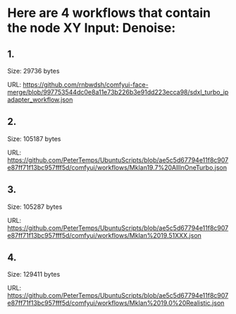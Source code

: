 # Here are 4 workflows that contain the node XY Input: Denoise:

## 1. 

Size: 29736 bytes

URL: https://github.com/rnbwdsh/comfyui-face-merge/blob/997753544dc0e8a11e73b226b3e91dd223ecca98/sdxl_turbo_ipadapter_workflow.json

## 2. 

Size: 105187 bytes

URL: https://github.com/PeterTemps/UbuntuScripts/blob/ae5c5d67794e11f8c907e87ff71f13bc957fff5d/comfyui/workflows/Mklan19.7%20AllInOneTurbo.json

## 3. 

Size: 105287 bytes

URL: https://github.com/PeterTemps/UbuntuScripts/blob/ae5c5d67794e11f8c907e87ff71f13bc957fff5d/comfyui/workflows/Mklan%2019.51XXX.json

## 4. 

Size: 129411 bytes

URL: https://github.com/PeterTemps/UbuntuScripts/blob/ae5c5d67794e11f8c907e87ff71f13bc957fff5d/comfyui/workflows/Mklan%2019.0%20Realistic.json

